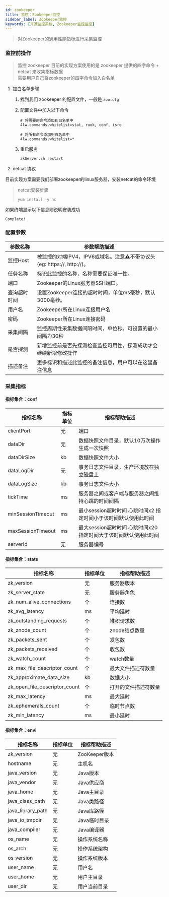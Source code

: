 ```yaml
---
id: zookeeper  
title: 监控：Zookeeper监控      
sidebar_label: Zookeeper监控  
keywords: [开源监控系统, Zookeeper监控监控]
---
```


> 对Zookeeper的通用性能指标进行采集监控

### 监控前操作

> 监控 zookeeper 目前的实现方案使用的是 zookeeper 提供的四字命令 + netcat 来收集指标数据  
> 需要用户自己将zookeeper的四字命令加入白名单

1. 加白名单步骤

    1. 找到我们 zookeeper 的配置文件，一般是 `zoo.cfg`

    2. 配置文件中加入以下命令

        ```shell
        # 将需要的命令添加到白名单中
        4lw.commands.whitelist=stat, ruok, conf, isro
        
        # 将所有命令添加到白名单中
        4lw.commands.whitelist=*
        ```

    3. 重启服务

        ```shell
        zkServer.sh restart
        ```

2. netcat 协议

目前实现方案需要我们部署zookeeper的linux服务器，安装netcat的命令环境

> netcat安装步骤
>
> ```shell
> yum install -y nc
> ```

如果终端显示以下信息则说明安装成功

```shell
Complete!
```

### 配置参数

|  参数名称  |                        参数帮助描述                        |
|--------|------------------------------------------------------|
| 监控Host | 被监控的对端IPV4，IPV6或域名。注意⚠️不带协议头(eg: https://, http://)。 |
| 任务名称   | 标识此监控的名称，名称需要保证唯一性。                                  |
| 端口     | Zookeeper的Linux服务器SSH端口。                             |
| 查询超时时间 | 设置Zookeeper连接的超时时间，单位ms毫秒，默认3000毫秒。                  |
| 用户名    | Zookeeper所在Linux连接用户名                                |
| 密码     | Zookeeper所在Linux连接密码                                 |
| 采集间隔   | 监控周期性采集数据间隔时间，单位秒，可设置的最小间隔为30秒                       |
| 是否探测   | 新增监控前是否先探测检查监控可用性，探测成功才会继续新增修改操作                     |
| 描述备注   | 更多标识和描述此监控的备注信息，用户可以在这里备注信息                          |

### 采集指标

#### 指标集合：conf

|       指标名称        | 指标单位 |                 指标帮助描述                 |
|-------------------|------|----------------------------------------|
| clientPort        | 无    | 端口                                     |
| dataDir           | 无    | 数据快照文件目录，默认10万次操作生成一次快照                |
| dataDirSize       | kb   | 数据快照文件大小                               |
| dataLogDir        | 无    | 事务日志文件目录，生产环境放在独立磁盘上                   |
| dataLogSize       | kb   | 事务日志文件大小                               |
| tickTime          | ms   | 服务器之间或客户端与服务器之间维持心跳的时间间隔               |
| minSessionTimeout | ms   | 最小session超时时间 心跳时间x2 指定时间小于该时间默认使用此时间  |
| maxSessionTimeout | ms   | 最大session超时时间 心跳时间x20 指定时间大于该时间默认使用此时间 |
| serverId          | 无    | 服务器编号                                  |

#### 指标集合：stats

|             指标名称              | 指标单位 |   指标帮助描述   |
|-------------------------------|------|------------|
| zk_version                    | 无    | 服务器版本      |
| zk_server_state               | 无    | 服务器角色      |
| zk_num_alive_connections      | 个    | 连接数        |
| zk_avg_latency                | ms   | 平均延时       |
| zk_outstanding_requests       | 个    | 堆积请求数      |
| zk_znode_count                | 个    | znode结点数量  |
| zk_packets_sent               | 个    | 发包数        |
| zk_packets_received           | 个    | 收包数        |
| zk_watch_count                | 个    | watch数量    |
| zk_max_file_descriptor_count  | 个    | 最大文件描述符数量  |
| zk_approximate_data_size      | kb   | 数据大小       |
| zk_open_file_descriptor_count | 个    | 打开的文件描述符数量 |
| zk_max_latency                | ms   | 最大延时       |
| zk_ephemerals_count           | 个    | 临时节点数      |
| zk_min_latency                | ms   | 最小延时       |

#### 指标集合：envi

|       指标名称        | 指标单位 |   指标帮助描述    |
|-------------------|------|-------------|
| zk_version        | 无    | ZooKeeper版本 |
| hostname          | 无    | 主机名         |
| java_version      | 无    | Java版本      |
| java_vendor       | 无    | Java供应商     |
| java_home         | 无    | Java主目录     |
| java_class_path   | 无    | Java类路径     |
| java_library_path | 无    | Java库路径     |
| java_io_tmpdir    | 无    | Java临时目录    |
| java_compiler     | 无    | Java编译器     |
| os_name           | 无    | 操作系统名称      |
| os_arch           | 无    | 操作系统架构      |
| os_version        | 无    | 操作系统版本      |
| user_name         | 无    | 用户名         |
| user_home         | 无    | 用户主目录       |
| user_dir          | 无    | 用户当前目录      |
